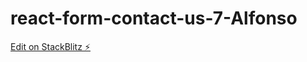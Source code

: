 # react-form-contact-us-7-Alfonso

[Edit on StackBlitz ⚡️](https://stackblitz.com/edit/react-ts-swhfhc)